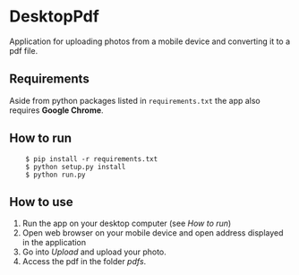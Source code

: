 # DesktopPdf

Application for uploading photos from a mobile device and converting it to a pdf file.

## Requirements
Aside from python packages listed in `requirements.txt` the app also requires **Google Chrome**.

## How to run

```angular2html
    $ pip install -r requirements.txt
    $ python setup.py install
    $ python run.py
```

## How to use
1. Run the app on your desktop computer (see *How to run*)
2. Open web browser on your mobile device and open address displayed in the application
3. Go into *Upload* and upload your photo.
4. Access the pdf in the folder *pdfs*.